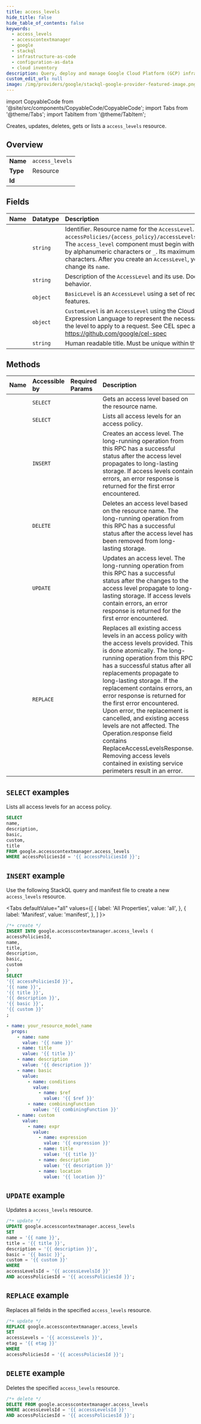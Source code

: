 ```yaml
---
title: access_levels
hide_title: false
hide_table_of_contents: false
keywords:
  - access_levels
  - accesscontextmanager
  - google
  - stackql
  - infrastructure-as-code
  - configuration-as-data
  - cloud inventory
description: Query, deploy and manage Google Cloud Platform (GCP) infrastructure and resources using SQL
custom_edit_url: null
image: /img/providers/google/stackql-google-provider-featured-image.png
---
```


import CopyableCode from '@site/src/components/CopyableCode/CopyableCode';
import Tabs from '@theme/Tabs';
import TabItem from '@theme/TabItem';

Creates, updates, deletes, gets or lists a <code>access_levels</code> resource.

## Overview
<table><tbody>
<tr><td><b>Name</b></td><td><code>access_levels</code></td></tr>
<tr><td><b>Type</b></td><td>Resource</td></tr>
<tr><td><b>Id</b></td><td><CopyableCode code="google.accesscontextmanager.access_levels" /></td></tr>
</tbody></table>

## Fields
| Name | Datatype | Description |
|:-----|:---------|:------------|
| <CopyableCode code="name" /> | `string` | Identifier. Resource name for the `AccessLevel`. Format: `accessPolicies/{access_policy}/accessLevels/{access_level}`. The `access_level` component must begin with a letter, followed by alphanumeric characters or `_`. Its maximum length is 50 characters. After you create an `AccessLevel`, you cannot change its `name`. |
| <CopyableCode code="description" /> | `string` | Description of the `AccessLevel` and its use. Does not affect behavior. |
| <CopyableCode code="basic" /> | `object` | `BasicLevel` is an `AccessLevel` using a set of recommended features. |
| <CopyableCode code="custom" /> | `object` | `CustomLevel` is an `AccessLevel` using the Cloud Common Expression Language to represent the necessary conditions for the level to apply to a request. See CEL spec at: https://github.com/google/cel-spec |
| <CopyableCode code="title" /> | `string` | Human readable title. Must be unique within the Policy. |

## Methods
| Name | Accessible by | Required Params | Description |
|:-----|:--------------|:----------------|:------------|
| <CopyableCode code="get" /> | `SELECT` | <CopyableCode code="accessLevelsId, accessPoliciesId" /> | Gets an access level based on the resource name. |
| <CopyableCode code="list" /> | `SELECT` | <CopyableCode code="accessPoliciesId" /> | Lists all access levels for an access policy. |
| <CopyableCode code="create" /> | `INSERT` | <CopyableCode code="accessPoliciesId" /> | Creates an access level. The long-running operation from this RPC has a successful status after the access level propagates to long-lasting storage. If access levels contain errors, an error response is returned for the first error encountered. |
| <CopyableCode code="delete" /> | `DELETE` | <CopyableCode code="accessLevelsId, accessPoliciesId" /> | Deletes an access level based on the resource name. The long-running operation from this RPC has a successful status after the access level has been removed from long-lasting storage. |
| <CopyableCode code="patch" /> | `UPDATE` | <CopyableCode code="accessLevelsId, accessPoliciesId" /> | Updates an access level. The long-running operation from this RPC has a successful status after the changes to the access level propagate to long-lasting storage. If access levels contain errors, an error response is returned for the first error encountered. |
| <CopyableCode code="replace_all" /> | `REPLACE` | <CopyableCode code="accessPoliciesId" /> | Replaces all existing access levels in an access policy with the access levels provided. This is done atomically. The long-running operation from this RPC has a successful status after all replacements propagate to long-lasting storage. If the replacement contains errors, an error response is returned for the first error encountered. Upon error, the replacement is cancelled, and existing access levels are not affected. The Operation.response field contains ReplaceAccessLevelsResponse. Removing access levels contained in existing service perimeters result in an error. |

## `SELECT` examples

Lists all access levels for an access policy.

```sql
SELECT
name,
description,
basic,
custom,
title
FROM google.accesscontextmanager.access_levels
WHERE accessPoliciesId = '{{ accessPoliciesId }}'; 
```

## `INSERT` example

Use the following StackQL query and manifest file to create a new <code>access_levels</code> resource.

<Tabs
    defaultValue="all"
    values={[
        { label: 'All Properties', value: 'all', },
        { label: 'Manifest', value: 'manifest', },
    ]
}>
<TabItem value="all">

```sql
/*+ create */
INSERT INTO google.accesscontextmanager.access_levels (
accessPoliciesId,
name,
title,
description,
basic,
custom
)
SELECT 
'{{ accessPoliciesId }}',
'{{ name }}',
'{{ title }}',
'{{ description }}',
'{{ basic }}',
'{{ custom }}'
;
```
</TabItem>
<TabItem value="manifest">

```yaml
- name: your_resource_model_name
  props:
    - name: name
      value: '{{ name }}'
    - name: title
      value: '{{ title }}'
    - name: description
      value: '{{ description }}'
    - name: basic
      value:
        - name: conditions
          value:
            - name: $ref
              value: '{{ $ref }}'
        - name: combiningFunction
          value: '{{ combiningFunction }}'
    - name: custom
      value:
        - name: expr
          value:
            - name: expression
              value: '{{ expression }}'
            - name: title
              value: '{{ title }}'
            - name: description
              value: '{{ description }}'
            - name: location
              value: '{{ location }}'

```
</TabItem>
</Tabs>

## `UPDATE` example

Updates a <code>access_levels</code> resource.

```sql
/*+ update */
UPDATE google.accesscontextmanager.access_levels
SET 
name = '{{ name }}',
title = '{{ title }}',
description = '{{ description }}',
basic = '{{ basic }}',
custom = '{{ custom }}'
WHERE 
accessLevelsId = '{{ accessLevelsId }}'
AND accessPoliciesId = '{{ accessPoliciesId }}';
```

## `REPLACE` example

Replaces all fields in the specified <code>access_levels</code> resource.

```sql
/*+ update */
REPLACE google.accesscontextmanager.access_levels
SET 
accessLevels = '{{ accessLevels }}',
etag = '{{ etag }}'
WHERE 
accessPoliciesId = '{{ accessPoliciesId }}';
```

## `DELETE` example

Deletes the specified <code>access_levels</code> resource.

```sql
/*+ delete */
DELETE FROM google.accesscontextmanager.access_levels
WHERE accessLevelsId = '{{ accessLevelsId }}'
AND accessPoliciesId = '{{ accessPoliciesId }}';
```
